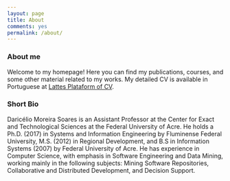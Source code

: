 ```yaml
---
layout: page      
title: About   
comments: yes   
permalink: /about/   
---   
```


### About me
Welcome to my homepage! Here you can find my publications, courses, and some other material related to my works. My detailed CV is available in Portuguese at <a href=”html://lattes.cnpq.br/7376671815596508”>Lattes Plataform of CV</a>.

### Short Bio

Daricélio Moreira Soares is an Assistant Professor at the Center for Exact and Technological Sciences at the Federal University of Acre. He holds a Ph.D. (2017) in Systems and Information Engineering by Fluminense Federal University, M.S. (2012) in Regional Development, and B.S in Information Systems (2007) by Federal University of Acre. He has experience in Computer Science, with emphasis in Software Engineering and Data Mining, working mainly in the following subjects: Mining Software Repositories, Collaborative and Distributed Development, and Decision Support.

